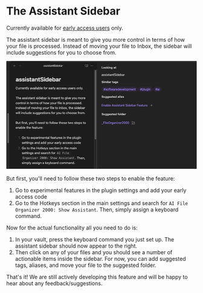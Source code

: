 # The Assistant Sidebar

Currently available for [early access users](https://buy.stripe.com/3cs29sdqY7QadeU147) only.

The assistant sidebar is meant to give you more control in terms of how your file is processed. Instead of moving your file to Inbox, the sidebar will include suggestions for you to choose from.

![alt text](images/assistant_sidebar.png)

But first, you'll need to follow these two steps to enable the feature:

1. Go to experimental features in the plugin settings and add your early access code
2. Go to the Hotkeys section in the main settings and search for `AI File Organizer 2000: Show Assistant`. Then, simply assign a keyboard command.

Now for the actual functionality all you need to do is:

1. In your vault, press the keyboard command you just set up. The assistant sidebar should now appear to the right.
2. Then click on any of your files and you should see a number of actionable items inside the sidebar. For now, you can add suggested tags, aliases, and move your file to the suggested folder.

That's it! We are still actively developing this feature and will be happy to hear about any feedback/suggestions.
